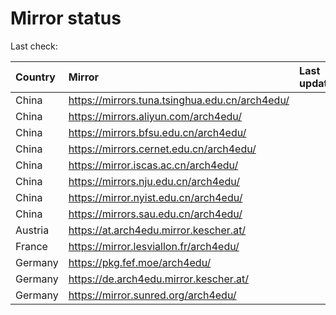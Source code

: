 <script src="./time.js"></script>
# Mirror status
Last check: <script type="text/javascript">localize(1726320156.606765);</script>

|Country|Mirror|Last update|
|:------|:-----|:----------|
|China|https://mirrors.tuna.tsinghua.edu.cn/arch4edu/|<script type="text/javascript">localize(1726296141);</script>|
|China|https://mirrors.aliyun.com/arch4edu/|<script type="text/javascript">localize(1726296141);</script>|
|China|https://mirrors.bfsu.edu.cn/arch4edu/|<script type="text/javascript">localize(1726252762);</script>|
|China|https://mirrors.cernet.edu.cn/arch4edu/|<script type="text/javascript">localize(1726296141);</script>|
|China|https://mirror.iscas.ac.cn/arch4edu/|<script type="text/javascript">localize(1726296141);</script>|
|China|https://mirrors.nju.edu.cn/arch4edu/|<script type="text/javascript">localize(1726209915);</script>|
|China|https://mirror.nyist.edu.cn/arch4edu/|<script type="text/javascript">localize(1726252762);</script>|
|China|https://mirrors.sau.edu.cn/arch4edu/|<script type="text/javascript">localize(1726296141);</script>|
|Austria|https://at.arch4edu.mirror.kescher.at/|<script type="text/javascript">localize(1726296141);</script>|
|France|https://mirror.lesviallon.fr/arch4edu/|<script type="text/javascript">localize(1726252762);</script>|
|Germany|https://pkg.fef.moe/arch4edu/|<script type="text/javascript">localize(1726296141);</script>|
|Germany|https://de.arch4edu.mirror.kescher.at/|<script type="text/javascript">localize(1726296141);</script>|
|Germany|https://mirror.sunred.org/arch4edu/|<script type="text/javascript">localize(1726296141);</script>|

<script src="./tablefilter/tablefilter.js"></script>
<script src="./table.js"></script>